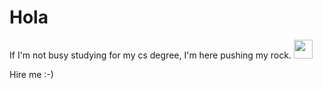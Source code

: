 # Hola

If I'm not busy studying for my cs degree, I'm here pushing my rock. <img src="https://github.com/maritogram/maritogram/assets/94982527/ddcf4e5b-9f4a-4669-97c3-1ad21bee1108" width=30px>


Hire me :-)

